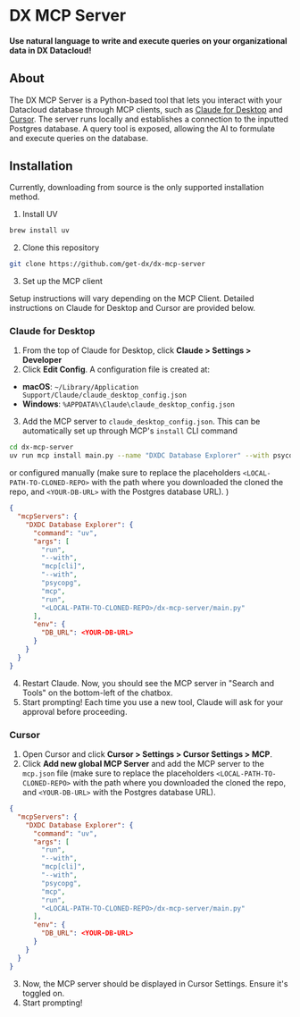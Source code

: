 # DX MCP Server

<h4>Use natural language to write and execute queries on your organizational data in DX Datacloud!</h4>


## About

The DX MCP Server is a Python-based tool that lets you interact with your Datacloud database through MCP clients, such as [Claude for Desktop](https://claude.ai/download) and [Cursor](https://www.cursor.com/). The server runs locally and establishes a connection to the inputted Postgres database. A query tool is exposed, allowing the AI to formulate and execute queries on the database.


## Installation

Currently, downloading from source is the only supported installation method. 

1. Install UV

```bash
brew install uv
```

2. Clone this repository

```bash
git clone https://github.com/get-dx/dx-mcp-server
```

3. Set up the MCP client

Setup instructions will vary depending on the MCP Client. Detailed instructions on Claude for Desktop and Cursor are provided below.

### Claude for Desktop

1. From the top of Claude for Desktop, click **Claude > Settings > Developer**
2. Click **Edit Config**. A configuration file is created at:

- **macOS**: `~/Library/Application Support/Claude/claude_desktop_config.json`
- **Windows**: `%APPDATA%\Claude\claude_desktop_config.json`

3. Add the MCP server to `claude_desktop_config.json`. This can be automatically set up through MCP's `install` CLI command

```bash
cd dx-mcp-server
uv run mcp install main.py --name "DXDC Database Explorer" --with psycopg -v DB_URL=YOUR-DB-URL
```

or configured manually (make sure to replace the placeholders `<LOCAL-PATH-TO-CLONED-REPO>` with the path where you downloaded the cloned the repo, and `<YOUR-DB-URL>` with the Postgres database URL).
)

```json
{
  "mcpServers": {
    "DXDC Database Explorer": {
      "command": "uv",
      "args": [
        "run",
        "--with",
        "mcp[cli]",
        "--with",
        "psycopg",
        "mcp",
        "run",
        "<LOCAL-PATH-TO-CLONED-REPO>/dx-mcp-server/main.py"
      ],
      "env": {
        "DB_URL": <YOUR-DB-URL>
      }
    }
  }
}
```

4. Restart Claude. Now, you should see the MCP server in "Search and Tools" on the bottom-left of the chatbox.
5. Start prompting! Each time you use a new tool, Claude will ask for your approval before proceeding.


### Cursor

1. Open Cursor and click **Cursor > Settings > Cursor Settings > MCP**.
2. Click **Add new global MCP Server** and add the MCP server to the `mcp.json` file (make sure to replace the placeholders `<LOCAL-PATH-TO-CLONED-REPO>` with the path where you downloaded the cloned the repo, and `<YOUR-DB-URL>` with the Postgres database URL).

```json
{
  "mcpServers": {
    "DXDC Database Explorer": {
      "command": "uv",
      "args": [
        "run",
        "--with",
        "mcp[cli]",
        "--with",
        "psycopg",
        "mcp",
        "run",
        "<LOCAL-PATH-TO-CLONED-REPO>/dx-mcp-server/main.py"
      ],
      "env": {
        "DB_URL": <YOUR-DB-URL>
      }
    }
  }
}
```

3. Now, the MCP server should be displayed in Cursor Settings. Ensure it's toggled on. 
4. Start prompting!